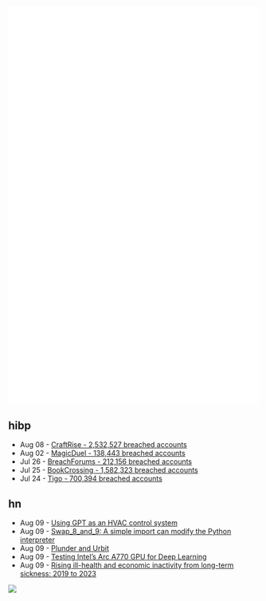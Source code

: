 ![Metrics](https://raw.githubusercontent.com/phixion/phixion/master/metrics.svg)

## hibp

<!--
for https://github.com/phixion/phixion/blob/main/.github/workflows/feeds.yml
-->
<!--START_SECTION:haveibeenpwnd-->
- Aug 08 - [CraftRise - 2,532,527 breached accounts](https://haveibeenpwned.com/PwnedWebsites#CraftRise)
- Aug 02 - [MagicDuel - 138,443 breached accounts](https://haveibeenpwned.com/PwnedWebsites#MagicDuel)
- Jul 26 - [BreachForums - 212,156 breached accounts](https://haveibeenpwned.com/PwnedWebsites#BreachForums)
- Jul 25 - [BookCrossing - 1,582,323 breached accounts](https://haveibeenpwned.com/PwnedWebsites#BookCrossing)
- Jul 24 - [Tigo - 700,394 breached accounts](https://haveibeenpwned.com/PwnedWebsites#Tigo)
<!--END_SECTION:haveibeenpwnd-->

## hn

<!--
for https://github.com/phixion/phixion/blob/main/.github/workflows/feeds.yml
-->
<!--START_SECTION:hn-->
- Aug 09 - [Using GPT as an HVAC control system](https://arxiv.org/abs/2308.03028)
- Aug 09 - [Swap_8_and_9: A simple import can modify the Python interpreter](https://kenschutte.com/python-swap-ints/)
- Aug 09 - [Plunder and Urbit](https://gist.github.com/wicrum-wicrun/b308b298721ccbe0de9c6c73a6ee4242)
- Aug 09 - [Testing Intel’s Arc A770 GPU for Deep Learning](https://christianjmills.com/posts/arc-a770-testing/part-2/)
- Aug 09 - [Rising ill-health and economic inactivity from long-term sickness: 2019 to 2023](https://www.ons.gov.uk/employmentandlabourmarket/peoplenotinwork/economicinactivity/articles/risingillhealthandeconomicinactivitybecauseoflongtermsicknessuk/2019to2023)
<!--END_SECTION:hn-->

<!--
for https://yhype.me
-->
![](https://hit.yhype.me/github/profile?user_id=13013670)
